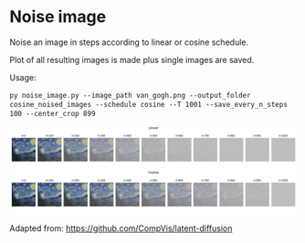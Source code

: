 # Noise image

Noise an image in steps according to linear or cosine schedule. 

Plot of all resulting images is made plus single images are saved. 

Usage:
```
py noise_image.py --image_path van_gogh.png --output_folder cosine_noised_images --schedule cosine --T 1001 --save_every_n_steps 100 --center_crop 899
```

<img src="linear_noised_images/linear_diffusion_forward.png">
<img src="cosine_noised_images/cosine_diffusion_forward.png">

Adapted from:
https://github.com/CompVis/latent-diffusion